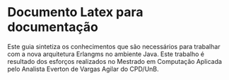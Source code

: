 Documento Latex para documentação
===

Este guia sintetiza os conhecimentos que são necessários para trabalhar com a nova arquitetura 
Erlangms no ambiente Java. Este trabalho é resultado dos esforços realizados no Mestrado em Computação 
Aplicada pelo Analista Everton de Vargas Agilar do CPD/UnB.

